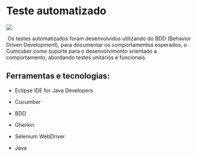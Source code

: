 # Teste automatizado

![](C:\Users\Dayane\eclipse-workspace\projetoBDD_Cucumber_Selenium\Imagens\Selenium.gif)

​	Os testes automatizados foram desenvolvidos utilizando do BDD (Behavior Driven Development), para documentar os comportamentos esperados, o Cumcuber como suporte para o desenvolvimento orientado a comportamento, abordando testes unitários e funcionais.

## Ferramentas e tecnologias:

* Eclipse IDE for Java Developers 

* Cucumber

* BDD

* Gherkin 

* Selenium WebDriver

* Java

  

  